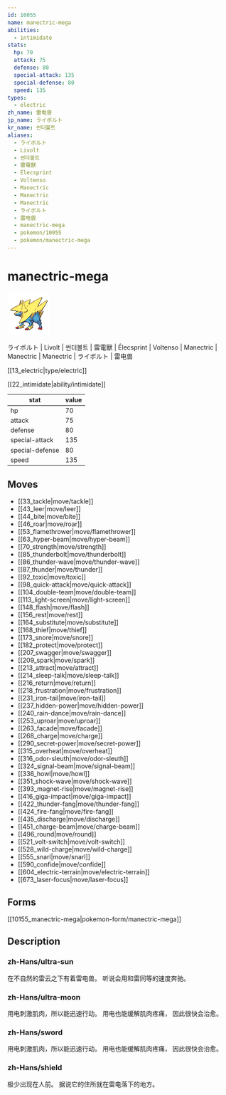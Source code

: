 ```yaml
---
id: 10055
name: manectric-mega
abilities:
  - intimidate
stats:
  hp: 70
  attack: 75
  defense: 80
  special-attack: 135
  special-defense: 80
  speed: 135
types:
  - electric
zh_name: 雷电兽
jp_name: ライボルト
kr_name: 썬더볼트
aliases:
  - ライボルト
  - Livolt
  - 썬더볼트
  - 雷電獸
  - Élecsprint
  - Voltenso
  - Manectric
  - Manectric
  - Manectric
  - ライボルト
  - 雷电兽
  - manectric-mega
  - pokemon/10055
  - pokemon/manectric-mega
---
```

# manectric-mega

![](https://raw.githubusercontent.com/PokeAPI/sprites/master/sprites/pokemon/10055.png)

ライボルト | Livolt | 썬더볼트 | 雷電獸 | Élecsprint | Voltenso | Manectric | Manectric | Manectric | ライボルト | 雷电兽

[[13_electric|type/electric]]

[[22_intimidate|ability/intimidate]]

|stat|value|
|---|---|
|hp|70|
|attack|75|
|defense|80|
|special-attack|135|
|special-defense|80|
|speed|135|


## Moves

- [[33_tackle|move/tackle]]
- [[43_leer|move/leer]]
- [[44_bite|move/bite]]
- [[46_roar|move/roar]]
- [[53_flamethrower|move/flamethrower]]
- [[63_hyper-beam|move/hyper-beam]]
- [[70_strength|move/strength]]
- [[85_thunderbolt|move/thunderbolt]]
- [[86_thunder-wave|move/thunder-wave]]
- [[87_thunder|move/thunder]]
- [[92_toxic|move/toxic]]
- [[98_quick-attack|move/quick-attack]]
- [[104_double-team|move/double-team]]
- [[113_light-screen|move/light-screen]]
- [[148_flash|move/flash]]
- [[156_rest|move/rest]]
- [[164_substitute|move/substitute]]
- [[168_thief|move/thief]]
- [[173_snore|move/snore]]
- [[182_protect|move/protect]]
- [[207_swagger|move/swagger]]
- [[209_spark|move/spark]]
- [[213_attract|move/attract]]
- [[214_sleep-talk|move/sleep-talk]]
- [[216_return|move/return]]
- [[218_frustration|move/frustration]]
- [[231_iron-tail|move/iron-tail]]
- [[237_hidden-power|move/hidden-power]]
- [[240_rain-dance|move/rain-dance]]
- [[253_uproar|move/uproar]]
- [[263_facade|move/facade]]
- [[268_charge|move/charge]]
- [[290_secret-power|move/secret-power]]
- [[315_overheat|move/overheat]]
- [[316_odor-sleuth|move/odor-sleuth]]
- [[324_signal-beam|move/signal-beam]]
- [[336_howl|move/howl]]
- [[351_shock-wave|move/shock-wave]]
- [[393_magnet-rise|move/magnet-rise]]
- [[416_giga-impact|move/giga-impact]]
- [[422_thunder-fang|move/thunder-fang]]
- [[424_fire-fang|move/fire-fang]]
- [[435_discharge|move/discharge]]
- [[451_charge-beam|move/charge-beam]]
- [[496_round|move/round]]
- [[521_volt-switch|move/volt-switch]]
- [[528_wild-charge|move/wild-charge]]
- [[555_snarl|move/snarl]]
- [[590_confide|move/confide]]
- [[604_electric-terrain|move/electric-terrain]]
- [[673_laser-focus|move/laser-focus]]

## Forms



[[10155_manectric-mega|pokemon-form/manectric-mega]]

## Description

### zh-Hans/ultra-sun

在不自然的雷云之下有着雷电兽。
听说会用和雷同等的速度奔驰。

### zh-Hans/ultra-moon

用电刺激肌肉，所以能迅速行动。
用电也能缓解肌肉疼痛，
因此很快会治愈。

### zh-Hans/sword

用电刺激肌肉，所以能迅速行动。
用电也能缓解肌肉疼痛，
因此很快会治愈。

### zh-Hans/shield

极少出现在人前。
据说它的住所就在雷电落下的地方。

